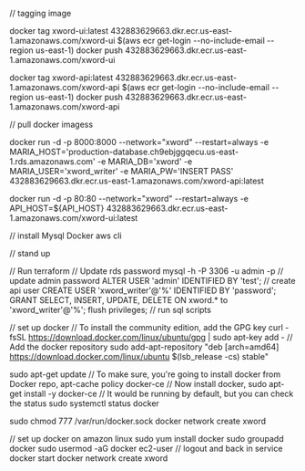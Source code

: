 // tagging image

docker tag xword-ui:latest 432883629663.dkr.ecr.us-east-1.amazonaws.com/xword-ui
$(aws ecr get-login --no-include-email --region us-east-1)
docker push 432883629663.dkr.ecr.us-east-1.amazonaws.com/xword-ui

docker tag xword-api:latest 432883629663.dkr.ecr.us-east-1.amazonaws.com/xword-api
$(aws ecr get-login --no-include-email --region us-east-1)
docker push 432883629663.dkr.ecr.us-east-1.amazonaws.com/xword-api


// pull docker imagess


docker run -d -p 8000:8000 --network="xword" --restart=always -e MARIA_HOST='production-database.ch9ebjggqecu.us-east-1.rds.amazonaws.com' -e MARIA_DB='xword' -e MARIA_USER='xword_writer' -e MARIA_PW='INSERT PASS' 432883629663.dkr.ecr.us-east-1.amazonaws.com/xword-api:latest


docker run -d -p 80:80 --network="xword" --restart=always  -e API_HOST=${API_HOST} 432883629663.dkr.ecr.us-east-1.amazonaws.com/xword-ui:latest


// install
Mysql
Docker
aws cli

// stand up

// Run terraform
// Update rds password
mysql -h <db host> -P 3306 -u admin -p 
// update admin password
ALTER USER  'admin' IDENTIFIED BY 'test';
// create api user
CREATE USER 'xword_writer'@'%' IDENTIFIED BY 'password';
GRANT SELECT, INSERT, UPDATE, DELETE ON xword.* to 'xword_writer'@'%';
flush privileges;
// run sql scripts



// set up docker
// To install the community edition, add the GPG key
curl -fsSL https://download.docker.com/linux/ubuntu/gpg | sudo apt-key add -
// Add the docker repository
sudo add-apt-repository "deb [arch=amd64] https://download.docker.com/linux/ubuntu $(lsb_release -cs) stable"

sudo apt-get update
// To make sure, you're going to install docker from Docker repo,
apt-cache policy docker-ce
// Now install docker,
sudo apt-get install -y docker-ce
// It would be running by default, but you can check the status
sudo systemctl status docker


sudo chmod 777 /var/run/docker.sock
docker network create xword


// set up docker on amazon linux
sudo yum install docker
sudo groupadd docker
sudo usermod -aG docker ec2-user
// logout and back in
service docker start
docker network create xword